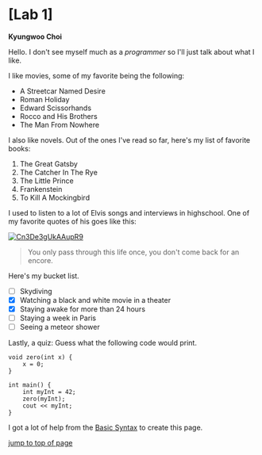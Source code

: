 # [Lab 1]  
**Kyungwoo Choi**  

Hello.
I don't see myself much as a *programmer* so I'll just talk about what I like.

I like movies, some of my favorite being the following:

- A Streetcar Named Desire
- Roman Holiday
- Edward Scissorhands
- Rocco and His Brothers
- The Man From Nowhere

I also like novels. Out of the ones I've read so far, here's my list of favorite books:

1. The Great Gatsby
2. The Catcher In The Rye
3. The Little Prince
4. Frankenstein
5. To Kill A Mockingbird

I used to listen to a lot of Elvis songs and interviews in highschool. One of my favorite quotes of his goes like this:

[![Cn3De3gUkAAupR9](https://github.com/kyc013/Lab1/assets/147003854/cf5aee86-c504-4024-ba70-729bf24e6791)](https://github.com/kyc013/Lab1/blob/main/Cn3De3gUkAAupR9.jpg)

>You only pass through this life once, you don't come back for an encore.


Here's my bucket list.
- [ ] Skydiving
- [x] Watching a black and white movie in a theater
- [x] Staying awake for more than 24 hours
- [ ] Staying a week in Paris
- [ ] Seeing a meteor shower

Lastly, a quiz:
Guess what the following code would print.

    void zero(int x) {
        x = 0;
    }

    int main() {
        int myInt = 42;
        zero(myInt);
        cout << myInt;
    }

I got a lot of help from the [Basic Syntax](https://www.markdownguide.org/basic-syntax/) to create this page.

[jump to top of page](#lab-1)
